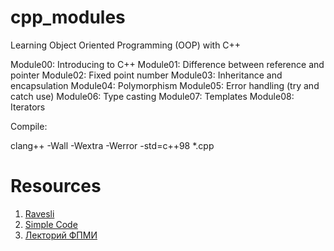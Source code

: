 # cpp_modules

Learning Object Oriented Programming (OOP) with C++

Module00: Introducing to C++
Module01: Difference between reference and pointer
Module02: Fixed point number
Module03: Inheritance and encapsulation
Module04: Polymorphism
Module05: Error handling (try and catch use)
Module06: Type casting
Module07: Templates
Module08: Iterators

Compile:

  clang++ -Wall -Wextra -Werror -std=c++98 *.cpp

# Resources
1. [Ravesli](https://ravesli.com/uroki-cpp/)
2. [Simple Code](https://www.youtube.com/playlist?list=PLQOaTSbfxUtCrKs0nicOg2npJQYSPGO9r)
3. [Лекторий ФПМИ](https://www.youtube.com/c/ЛекторийФПМИ)
